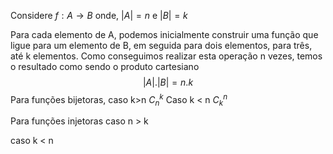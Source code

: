 Considere $f:A\to B$ onde, $|A|=n$ e $|B|=k$

Para cada elemento de A, podemos inicialmente construir uma função que ligue para um elemento de B, em seguida para dois elementos, para três, até k elementos.
Como conseguimos realizar esta operação n vezes, temos o resultado como sendo o produto cartesiano
$$|A|.|B|=n.k$$
Para funções bijetoras, caso k>n
$C_{n}^{k}$ 
Caso k < n
$C_{k}^{n}$ 

Para funções injetoras
caso n > k

caso k < n